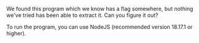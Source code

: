 We found this program which we know has a flag somewhere, but nothing we've tried has been able to extract it. Can you figure it out?

To run the program, you can use NodeJS (recommended version 18.17.1 or higher).
